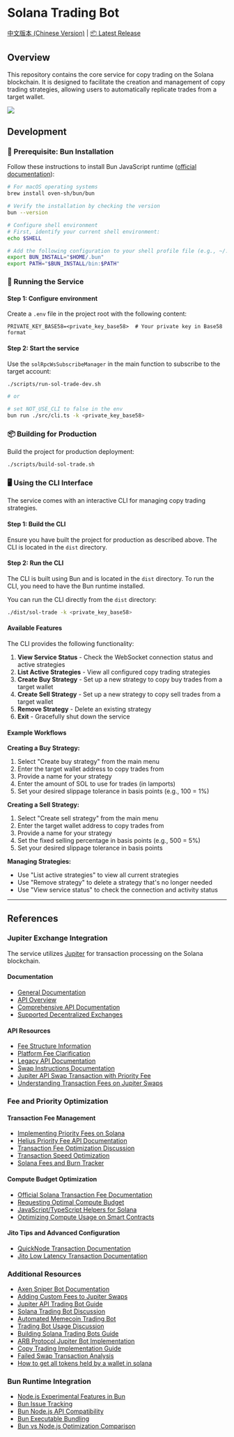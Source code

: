 # Solana Trading Bot

[中文版本 (Chinese Version)](./README.zh-CN.md) | [📦 Latest Release](https://github.com/WangWilly/solana-trading-bot/releases)

## Overview

This repository contains the core service for copy trading on the Solana blockchain. It is designed to facilitate the creation and management of copy trading strategies, allowing users to automatically replicate trades from a target wallet.

![](./docs/demo.gif)

## Development

### 🔧 Prerequisite: Bun Installation

Follow these instructions to install Bun JavaScript runtime ([official documentation](https://bun.sh/docs/installation)):

```bash
# For macOS operating systems
brew install oven-sh/bun/bun

# Verify the installation by checking the version
bun --version

# Configure shell environment
# First, identify your current shell environment:
echo $SHELL

# Add the following configuration to your shell profile file (e.g., ~/.zshrc):
export BUN_INSTALL="$HOME/.bun"
export PATH="$BUN_INSTALL/bin:$PATH"
```

### 🚀 Running the Service

#### Step 1: Configure environment

Create a `.env` file in the project root with the following content:

```env
PRIVATE_KEY_BASE58=<private_key_base58>  # Your private key in Base58 format
```

#### Step 2: Start the service

Use the `solRpcWsSubscribeManager` in the main function to subscribe to the target account:

```bash
./scripts/run-sol-trade-dev.sh

# or

# set NOT_USE_CLI to false in the env
bun run ./src/cli.ts -k <private_key_base58>
```

### 📦 Building for Production

Build the project for production deployment:

```bash
./scripts/build-sol-trade.sh
```

### 🖥️ Using the CLI Interface

The service comes with an interactive CLI for managing copy trading strategies.

#### Step 1: Build the CLI

Ensure you have built the project for production as described above.
The CLI is located in the `dist` directory.

#### Step 2: Run the CLI

The CLI is built using Bun and is located in the `dist` directory. To run the CLI, you need to have the Bun runtime installed.

You can run the CLI directly from the `dist` directory:

```bash
./dist/sol-trade -k <private_key_base58>
```

#### Available Features

The CLI provides the following functionality:

1. **View Service Status** - Check the WebSocket connection status and active strategies
2. **List Active Strategies** - View all configured copy trading strategies
3. **Create Buy Strategy** - Set up a new strategy to copy buy trades from a target wallet
4. **Create Sell Strategy** - Set up a new strategy to copy sell trades from a target wallet
5. **Remove Strategy** - Delete an existing strategy
6. **Exit** - Gracefully shut down the service

#### Example Workflows

**Creating a Buy Strategy:**

1. Select "Create buy strategy" from the main menu
2. Enter the target wallet address to copy trades from
3. Provide a name for your strategy
4. Enter the amount of SOL to use for trades (in lamports)
5. Set your desired slippage tolerance in basis points (e.g., 100 = 1%)

**Creating a Sell Strategy:**

1. Select "Create sell strategy" from the main menu
2. Enter the target wallet address to copy trades from
3. Provide a name for your strategy
4. Set the fixed selling percentage in basis points (e.g., 500 = 5%)
5. Set your desired slippage tolerance in basis points

**Managing Strategies:**

- Use "List active strategies" to view all current strategies
- Use "Remove strategy" to delete a strategy that's no longer needed
- Use "View service status" to check the connection and activity status

---

## References

### Jupiter Exchange Integration

The service utilizes [Jupiter](https://jup.ag/) for transaction processing on the Solana blockchain.

#### Documentation

- [General Documentation](https://station.jup.ag/docs/)
- [API Overview](https://station.jup.ag/docs/swap-api/get-quote)
- [Comprehensive API Documentation](https://station.jup.ag/docs/api/introduction)
- [Supported Decentralized Exchanges](https://api.jup.ag/swap/v1/program-id-to-label)

#### API Resources

- [Fee Structure Information](https://station.jup.ag/guides/general/faq#does-jupiter-swap-charge-any-fees)
- [Platform Fee Clarification](https://www.bbx.com/news-detail/1898146)
- [Legacy API Documentation](https://station.jup.ag/docs/old/apis/landing-transactions)
- [Swap Instructions Documentation](https://station.jup.ag/docs/api/swap-instructions)
- [Jupiter API Swap Transaction with Priority Fee](https://solana.stackexchange.com/questions/19136/how-to-get-a-swap-transaction-from-jupiter-api-which-uses-a-priority-fee-and-jit)
- [Understanding Transaction Fees on Jupiter Swaps](https://www.reddit.com/r/solana/comments/1bjh2g5/understanding_the_transaction_fees_on_a_jupiter/)

### Fee and Priority Optimization

#### Transaction Fee Management

- [Implementing Priority Fees on Solana](https://solana.com/developers/guides/advanced/how-to-use-priority-fees)
- [Helius Priority Fee API Documentation](https://docs.helius.dev/solana-apis/priority-fee-api)
- [Transaction Fee Optimization Discussion](https://www.reddit.com/r/solana/comments/1hudi6t/how_do_you_only_get_a_transaction_fee_of_0000005/)
- [Transaction Speed Optimization](https://solana.stackexchange.com/questions/11860/how-to-optimize-transaction-speed)
- [Solana Fees and Burn Tracker](https://solanacompass.com/statistics/fees)

#### Compute Budget Optimization

- [Official Solana Transaction Fee Documentation](https://solana.com/docs/core/fees)
- [Requesting Optimal Compute Budget](https://solana.com/developers/guides/advanced/how-to-request-optimal-compute)
- [JavaScript/TypeScript Helpers for Solana](https://github.com/solana-developers/helpers)
- [Optimizing Compute Usage on Smart Contracts](https://solana.com/developers/guides/advanced/how-to-optimize-compute)

#### Jito Tips and Advanced Configuration

- [QuickNode Transaction Documentation](https://www.quicknode.com/docs/solana/transactions)
- [Jito Low Latency Transaction Documentation](https://docs.jito.wtf/lowlatencytxnsend/#tip-amount)

### Additional Resources

- [Axen Sniper Bot Documentation](https://documentation.axenai.com/axen-sniper-bot/settings-command)
- [Adding Custom Fees to Jupiter Swaps](https://solana.stackexchange.com/questions/13356/how-to-add-my-own-fee-to-jupiter-swap)
- [Jupiter API Trading Bot Guide](https://www.quicknode.com/guides/solana-development/3rd-party-integrations/jupiter-api-trading-bot)
- [Solana Trading Bot Discussion](https://www.reddit.com/r/solana/comments/1ghytve/safetrustworthy_sol_trading_bots/)
- [Automated Memecoin Trading Bot](https://www.reddit.com/r/solana/comments/1ikbulw/automated_memecoin_trading_bot/)
- [Trading Bot Usage Discussion](https://www.reddit.com/r/solana/comments/1idniwf/anyone_here_using_trading_bots/)
- [Building Solana Trading Bots Guide](https://www.solulab.com/how-to-build-solana-trading-bots/)
- [ARB Protocol Jupiter Bot Implementation](https://github.com/ARBProtocol/solana-jupiter-bot)
- [Copy Trading Implementation Guide](https://www.quicknode.com/guides/solana-development/defi/pump-fun-copy-trade)
- [Failed Swap Transaction Analysis](https://www.reddit.com/r/solana/comments/1i5czkh/phantom_wallet_failed_swap_but_still_had_to_pay/)
- [How to get all tokens held by a wallet in solana](https://www.quicknode.com/guides/solana-development/spl-tokens/how-to-get-all-tokens-held-by-a-wallet-in-solana)

### Bun Runtime Integration

- [Node.js Experimental Features in Bun](https://www.reddit.com/r/javascript/comments/1adwwht/an_example_of_how_to_use_nodes_experimental/)
- [Bun Issue Tracking](https://github.com/oven-sh/bun/issues/7384)
- [Bun Node.js API Compatibility](https://bun.sh/docs/runtime/nodejs-apis)
- [Bun Executable Bundling](https://bun.sh/docs/bundler/executables)
- [Bun vs Node.js Optimization Comparison](https://www.reddit.com/r/node/comments/1g1muz1/so_what_optimizations_does_bun_have_that_node/)
